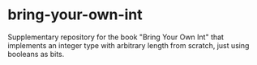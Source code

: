 # bring-your-own-int
Supplementary repository for the book "Bring Your Own Int" that implements an integer type with arbitrary length from scratch, just using booleans as bits.
